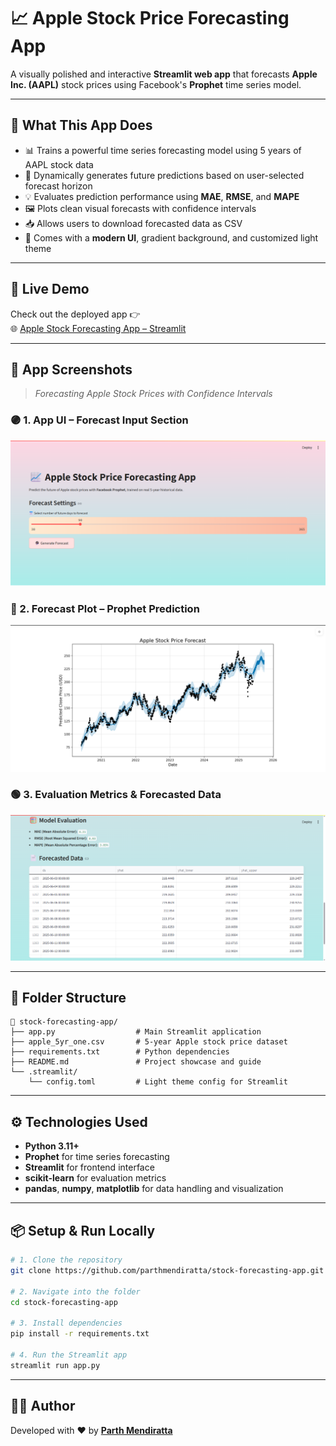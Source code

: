 # 📈 Apple Stock Price Forecasting App

A visually polished and interactive **Streamlit web app** that forecasts **Apple Inc. (AAPL)** stock prices using Facebook's **Prophet** time series model.

---

## 🔮 What This App Does

- 📊 Trains a powerful time series forecasting model using 5 years of AAPL stock data  
- 🔧 Dynamically generates future predictions based on user-selected forecast horizon  
- 💡 Evaluates prediction performance using **MAE**, **RMSE**, and **MAPE**  
- 🖼️ Plots clean visual forecasts with confidence intervals  
- 📥 Allows users to download forecasted data as CSV  
- 🌈 Comes with a **modern UI**, gradient background, and customized light theme  

---

## 🚀 Live Demo

Check out the deployed app 👉  
🌐 [Apple Stock Forecasting App – Streamlit](https://stock-forecasting-app-vcfos2fekk2flfywnkzcfn-parthmendiratta.streamlit.app/)

---

## 📸 App Screenshots

> *Forecasting Apple Stock Prices with Confidence Intervals*

### 🟣 1. App UI – Forecast Input Section
![App UI – Forecast Input](Screenshot1.png)

### 🔵 2. Forecast Plot – Prophet Prediction
![Forecast Plot](Screenshot2.png)

### 🟢 3. Evaluation Metrics & Forecasted Data
![Evaluation and Table](Screenshot3.png)

---

## 📂 Folder Structure

```
📁 stock-forecasting-app/
├── app.py                  # Main Streamlit application
├── apple_5yr_one.csv       # 5-year Apple stock price dataset
├── requirements.txt        # Python dependencies
├── README.md               # Project showcase and guide
└── .streamlit/
    └── config.toml         # Light theme config for Streamlit
```

---

## ⚙️ Technologies Used

- **Python 3.11+**
- **Prophet** for time series forecasting
- **Streamlit** for frontend interface
- **scikit-learn** for evaluation metrics
- **pandas**, **numpy**, **matplotlib** for data handling and visualization

---

## 📦 Setup & Run Locally

```bash
# 1. Clone the repository
git clone https://github.com/parthmendiratta/stock-forecasting-app.git

# 2. Navigate into the folder
cd stock-forecasting-app

# 3. Install dependencies
pip install -r requirements.txt

# 4. Run the Streamlit app
streamlit run app.py
```

---


## 👨‍💻 Author

Developed with ❤️ by **[Parth Mendiratta](https://www.linkedin.com/in/parthmendiratta)**
